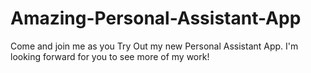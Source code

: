 # Amazing-Personal-Assistant-App
Come and join me as you Try Out my new Personal Assistant App. I'm looking forward for you to see more of my work!
